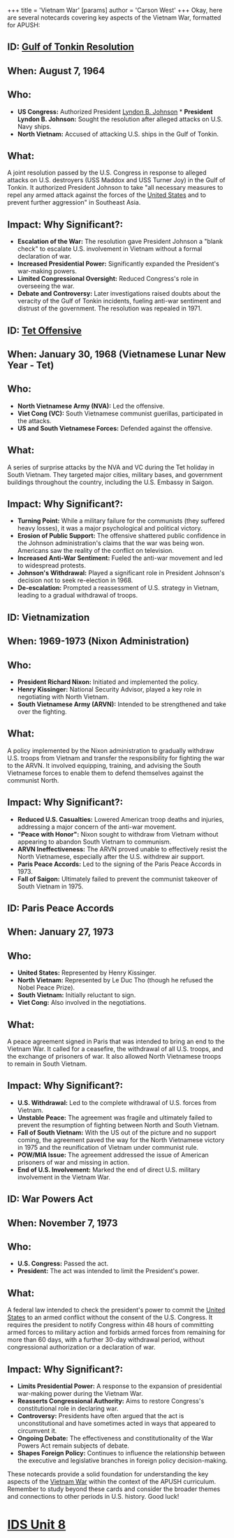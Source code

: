 +++
 title = 'Vietnam War'
[params]
	author = 'Carson West'
+++
Okay, here are several notecards covering key aspects of the Vietnam War, formatted for APUSH:

## ID: [Gulf of Tonkin Resolution](./../gulf-of-tonkin-resolution/) 
## When: August 7, 1964

## Who:
*   **US Congress:** Authorized President [Lyndon B. Johnson](./../lyndon-b.-johnson/) *   **President Lyndon B. Johnson:** Sought the resolution after alleged attacks on U.S. Navy ships.
*   **North Vietnam:** Accused of attacking U.S. ships in the Gulf of Tonkin.

## What:
A joint resolution passed by the U.S. Congress in response to alleged attacks on U.S. destroyers (USS Maddox and USS Turner Joy) in the Gulf of Tonkin. It authorized President Johnson to take "all necessary measures to repel any armed attack against the forces of the [United States](./../united-states/) and to prevent further aggression" in Southeast Asia.

## Impact: Why Significant?:
*   **Escalation of the War:** The resolution gave President Johnson a "blank check" to escalate U.S. involvement in Vietnam without a formal declaration of war.
*   **Increased Presidential Power:** Significantly expanded the President's war-making powers.
*   **Limited Congressional Oversight:** Reduced Congress's role in overseeing the war.
*   **Debate and Controversy:** Later investigations raised doubts about the veracity of the Gulf of Tonkin incidents, fueling anti-war sentiment and distrust of the government. The resolution was repealed in 1971.

## ID: [Tet Offensive](./../tet-offensive/) 
## When: January 30, 1968 (Vietnamese Lunar New Year - Tet)

## Who:
*   **North Vietnamese Army (NVA):** Led the offensive.
*   **Viet Cong (VC):** South Vietnamese communist guerillas, participated in the attacks.
*   **US and South Vietnamese Forces:** Defended against the offensive.

## What:
A series of surprise attacks by the NVA and VC during the Tet holiday in South Vietnam. They targeted major cities, military bases, and government buildings throughout the country, including the U.S. Embassy in Saigon.

## Impact: Why Significant?:
*   **Turning Point:** While a military failure for the communists (they suffered heavy losses), it was a major psychological and political victory.
*   **Erosion of Public Support:**  The offensive shattered public confidence in the Johnson administration's claims that the war was being won.  Americans saw the reality of the conflict on television.
*   **Increased Anti-War Sentiment:** Fueled the anti-war movement and led to widespread protests.
*   **Johnson's Withdrawal:**  Played a significant role in President Johnson's decision not to seek re-election in 1968.
*   **De-escalation:** Prompted a reassessment of U.S. strategy in Vietnam, leading to a gradual withdrawal of troops.

## ID: Vietnamization

## When: 1969-1973 (Nixon Administration)

## Who:
*   **President Richard Nixon:** Initiated and implemented the policy.
*   **Henry Kissinger:** National Security Advisor, played a key role in negotiating with North Vietnam.
*   **South Vietnamese Army (ARVN):** Intended to be strengthened and take over the fighting.

## What:
A policy implemented by the Nixon administration to gradually withdraw U.S. troops from Vietnam and transfer the responsibility for fighting the war to the ARVN. It involved equipping, training, and advising the South Vietnamese forces to enable them to defend themselves against the communist North.

## Impact: Why Significant?:
*   **Reduced U.S. Casualties:** Lowered American troop deaths and injuries, addressing a major concern of the anti-war movement.
*   **"Peace with Honor":** Nixon sought to withdraw from Vietnam without appearing to abandon South Vietnam to communism.
*   **ARVN Ineffectiveness:** The ARVN proved unable to effectively resist the North Vietnamese, especially after the U.S. withdrew air support.
*   **Paris Peace Accords:** Led to the signing of the Paris Peace Accords in 1973.
*   **Fall of Saigon:** Ultimately failed to prevent the communist takeover of South Vietnam in 1975.

## ID: Paris Peace Accords

## When: January 27, 1973

## Who:
*   **United States:** Represented by Henry Kissinger.
*   **North Vietnam:** Represented by Le Duc Tho (though he refused the Nobel Peace Prize).
*   **South Vietnam:** Initially reluctant to sign.
*   **Viet Cong:** Also involved in the negotiations.

## What:
A peace agreement signed in Paris that was intended to bring an end to the Vietnam War. It called for a ceasefire, the withdrawal of all U.S. troops, and the exchange of prisoners of war.  It also allowed North Vietnamese troops to remain in South Vietnam.

## Impact: Why Significant?:
*   **U.S. Withdrawal:** Led to the complete withdrawal of U.S. forces from Vietnam.
*   **Unstable Peace:** The agreement was fragile and ultimately failed to prevent the resumption of fighting between North and South Vietnam.
*   **Fall of South Vietnam:**  With the US out of the picture and no support coming, the agreement paved the way for the North Vietnamese victory in 1975 and the reunification of Vietnam under communist rule.
*   **POW/MIA Issue:** The agreement addressed the issue of American prisoners of war and missing in action.
*   **End of U.S. Involvement:** Marked the end of direct U.S. military involvement in the Vietnam War.

## ID: War Powers Act

## When: November 7, 1973

## Who:
*   **U.S. Congress:** Passed the act.
*   **President:** The act was intended to limit the President's power.

## What:
A federal law intended to check the president's power to commit the [United States](./../united-states/) to an armed conflict without the consent of the U.S. Congress. It requires the president to notify Congress within 48 hours of committing armed forces to military action and forbids armed forces from remaining for more than 60 days, with a further 30-day withdrawal period, without congressional authorization or a declaration of war.

## Impact: Why Significant?:
*   **Limits Presidential Power:** A response to the expansion of presidential war-making power during the Vietnam War.
*   **Reasserts Congressional Authority:** Aims to restore Congress's constitutional role in declaring war.
*   **Controversy:** Presidents have often argued that the act is unconstitutional and have sometimes acted in ways that appeared to circumvent it.
*   **Ongoing Debate:**  The effectiveness and constitutionality of the War Powers Act remain subjects of debate.
*   **Shapes Foreign Policy:**  Continues to influence the relationship between the executive and legislative branches in foreign policy decision-making.

These notecards provide a solid foundation for understanding the key aspects of the [Vietnam War](./../vietnam-war/) within the context of the APUSH curriculum. Remember to study beyond these cards and consider the broader themes and connections to other periods in U.S. history. Good luck!

# [IDS Unit 8](./../ids-unit-8/)